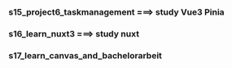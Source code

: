 ### s15_project6_taskmanagement ===> study Vue3 Pinia

### s16_learn_nuxt3 ===>  study nuxt

### s17_learn_canvas_and_bachelorarbeit
